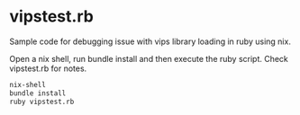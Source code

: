 # vipstest.rb

Sample code for debugging issue with vips library loading in ruby using nix.

Open a nix shell, run bundle install and then execute the ruby script.
Check vipstest.rb for notes.

```sh
nix-shell
bundle install
ruby vipstest.rb
```
